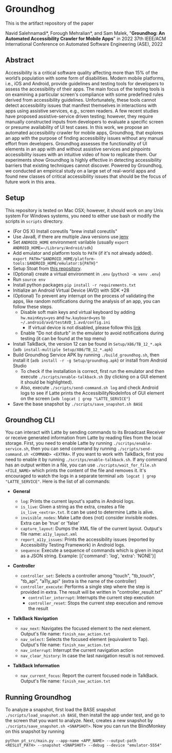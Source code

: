 # Groundhog
This is the artifact repository of the paper

Navid Salehnamadi\*, Forough Mehralian\*, and Sam Malek, "**Groundhog: An Automated Accessibility Crawler for Mobile Apps**" in 2022 37th IEEE/ACM International Conference on Automated Software Engineering (ASE), 2022

## Abstract

Accessibility is a critical software quality affecting more than 15% of the world’s population with some form of disabilities. Modern mobile platforms, i.e., iOS and Android, provide guidelines and testing tools for developers to assess the accessibility of their apps. The main focus of the testing tools is on examining a particular screen's compliance with some predefined rules derived from accessibility guidelines. Unfortunately, these tools cannot detect accessibility issues that manifest themselves in interactions with apps using assistive services, e.g., screen readers. A few recent studies have proposed assistive-service driven testing; however, they require manually constructed inputs from developers to evaluate a specific screen or presume availability of UI test cases. In this work, we propose an automated accessibility crawler for mobile apps, Groundhog, that explores an app with the purpose of finding accessibility issues without any manual effort from developers. Groundhog assesses the functionality of UI elements in an app with and without assistive services and pinpoints accessibility issues with an intuitive video of how to replicate them. Our experiments show Groundhog is highly effective in detecting accessibility barriers that existing techniques cannot discover. Powered by Groundhog, we conducted an empirical study on a large set of real-world apps and found new classes of critical accessibility issues that should be the focus of future work in this area.

## Setup
This repository is tested on Mac OSX; however, it should work on any Unix system For Windows systems, you need to either use bash or modify the scripts in `scripts` directory.

- (For OS X) Install coreutils "brew install coreutils"
- Use Java8, if there are multiple Java versions use [jenv](https://www.jenv.be/)
- Set `ANDROID_HOME` environment varilable (usually `export ANDROID_HOME=~/Library/Android/sdk`)
- Add emulator and platform tools to `PATH` (if it's not already added). `export PATH="$ANDROID_HOME/platform-tools:$ANDROID_HOME/emulator:${PATH}"`
- Setup Stoat from [this repository](https://github.com/fmehralian/Stoat/tree/navid).
- (Optional) create a virtual environment in `.env` (`python3 -m venv .env`)
- Run `source env`
- Install python packages `pip install -r requirements.txt`
- Initialize an Android Virtual Device (AVD) with SDK +28
- (Optional) To prevent any interrupt on the process of validating the apps, like random notifications during the analysis of an app, you can follow these steps.
	- Disable soft main keys and virtual keyboard by adding `hw.mainKeys=yes` and `hw.kayboard=yes`  to `~/.android/avd/testAVD_1.avd/config.ini`
		- If virtual device is not disabled, please follow this [link](https://support.honeywellaidc.com/s/article/CN51-Android-How-to-prevent-virtual-keyboard-from-popping-up)
	- Enable "Do not disturb" in the emulator to avoid notifications during testing (it can be found at the top menu)
- Install TalkBack, the version 12 can be found in `Setup/X86/TB_12_*.apk` (`adb install-multiple Setup/X86/TB_12_*.apk`)
- Build Groundhog Service APK by running `./build_groundhog.sh`, then install it (`adb install -r -g Setup/groundhog.apk`) or install from Android Studio
	- To check if the installation is correct, first run the emulator and then execute `./scripts/enable-talkback.sh` (by clicking on a GUI element it should be highlighted).
	- Also, execute `./scripts/send-command.sh log` and check Android logs to see if Latte prints the AccessibilityNodeInfos of GUI element on the screen (`adb logcat | grep "LATTE_SERVICE"`)
-  Save the base snapshot by `./scripts/save_snapshot.sh BASE`


## Groundhog CLI
You can interact with Latte by sending commands to its Broadcast Receiver or receive generated information from Latte by reading files from the local storage. First, you need to enable Latte by running `./scritps/enable-service.sh`, then you can send command by running `./scripts/send-command.sh <COMMAND> <EXTRA>`. If you want to work with TalkBack, first you need to enable it by running `./scritps/enable-talkback.sh`. If any command has an output written in a file, you can use `./scripts/wait_for_file.sh <FILE_NAME>` which prints the content of the file and removes it. It's encouraged to watch the logs in a separate terminal `adb logcat | grep "LATTE_SERVICE"`. Here is the list of all commands:
- **General**
	- `log`: Prints the current layout's xpaths in Android logs.
	- `is_live`: Given a string as the extra, creates a file `is_live_<extra>.txt`. It can be used to determine Latte is alive.
	- `invisible_nodes`: Make Latte does (not) consider invisible nodes. Extra can be 'true' or 'false'
	- `capture_layout`: Dumps the XML file of the current layout. Output's file name: `a11y_layout.xml`
	- `report_a11y_issues`: Prints the accessibility issues (reported by Accessibility Testing Framework) in Android logs.
	- `sequence`: Execute a sequence of commands which is given in input as a JSON string. Example: [{'command': 'log', 'extra': 'NONE'}]

- **Controller**
  - `controller_set`: Selects a controller among "touch", "tb_touch", "tb_api", "a11y_api" (extra is the name of the controller)
  - `controller_execute`: Performs a single step where the step is provided in extra. The result will be written in "controller_result.txt"
	- `controller_interrupt`: Interrupts the current step execution
	- `controller_reset`: Stops the current step execution and remove the result

- **TalkBack Navigation**
	- `nav_next`: Navigates the focused element to the next element. Output's file name: `finish_nav_action.txt`
	- `nav_select`: Selects the focused element (equivalent to Tap). Output's file name: `finish_nav_action.txt`
	- `nav_interrupt`: Interrupt the current navigation action
	- `nav_clear_history`: In case the last navigation result is not removed.
- **TalkBack Information**
	- `nav_current_focus`: Report the current focused node in TalkBack. Output's file name: `finish_nav_action.txt`

## Running Groundhog
To analyze a snapshot, first load the BASE snapshot `./scripts/load_snapshot.sh BASE`, then install the app under test, and go to the screen that you want to analyze. Next, creates a new snapshot by `./scripts/save_snapshot.sh <SNAPSHOT>`. Now you can run the BlindMonkey on this snapshot by running
```
python pt_src/main.py --app-name <APP_NAME> --output-path <RESLUT_PATH> --snapshot <SNAPSHOT> --debug --device "emulator-5554"
```

